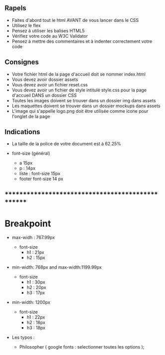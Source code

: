 ## Rapels
- Faites d'abord tout le html AVANT de vous lancer dans le CSS
- Utilisez le flex
- Pensez à utiliser les balises HTML5
- Vérifiez votre code au W3C Validator
- Pensez à mettre des commentaires et à indenter correctement votre code

## Consignes
- Votre fichier html de la page d'accueil doit se nommer index.html
- Vous devez avoir dossier assets
- Vous devez avoir un fichier reset.css
- Vous devez avoir un fichier de style intitulé style.css pour la page d'accueil DANS un dossier CSS
- Toutes les images doivent se trouver dans un dossier img  dans assets
- Les maquettes doivent se trouver dans un dossier mockups dans assets
- L'image qui s'appelle logo.png doit être utilisée comme icone pour l'onglet de la page

## Indications
*  La taille de la police de votre document est à 62.25%
* font-size (général)
    
    * a 15px
    * p : 14px
    * liste : font-size 15px 
    * footer font-size 14 px

## ************************************************ ##

# Breakpoint
* max-widh : 767.99px
    * font-size 
        * h1 :  21px
        * h2 :  15px


* min-width: 768px and max-width:1199.99px
    * font-size 
        * h1 : 30px
        * h2 : 20px
        * h3 : 17px
        

* min-width: 1200px
    * font-size 
        * h1 :  22px
        * h2 :  18px
        * h3 :  18px

*  Les typos :
    * Philosopher ( google fonts : selectionner toutes les options );